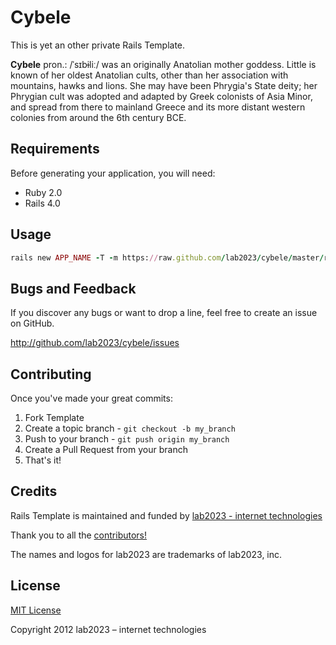 # Cybele

This is yet an other private Rails Template.

**Cybele** pron.: /ˈsɪbɨliː/ was an originally Anatolian mother goddess. Little is known of her oldest Anatolian cults, other than her association with mountains, hawks and lions. She may have been Phrygia's State deity; her Phrygian cult was adopted and adapted by Greek colonists of Asia Minor, and spread from there to mainland Greece and its more distant western colonies from around the 6th century BCE.

## Requirements

Before generating your application, you will need:

* Ruby 2.0
* Rails 4.0

## Usage

```ruby
rails new APP_NAME -T -m https://raw.github.com/lab2023/cybele/master/rails_template.rb
```

## Bugs and  Feedback

If you discover any bugs or want to drop a line, feel free to create an issue on GitHub.

http://github.com/lab2023/cybele/issues

## Contributing

Once you've made your great commits:

1. Fork Template
2. Create a topic branch - `git checkout -b my_branch`
3. Push to your branch - `git push origin my_branch`
4. Create a Pull Request from your branch
5. That's it!

## Credits

Rails Template is maintained and funded by [lab2023 - internet technologies](http://lab2023.com/)

Thank you to all the [contributors!](https://github.com/lab2023/cybele/graphs/contributors)

The names and logos for lab2023 are trademarks of lab2023, inc.

## License

[MIT License](http://www.opensource.org/licenses/mit-license)

Copyright 2012 lab2023 – internet technologies
